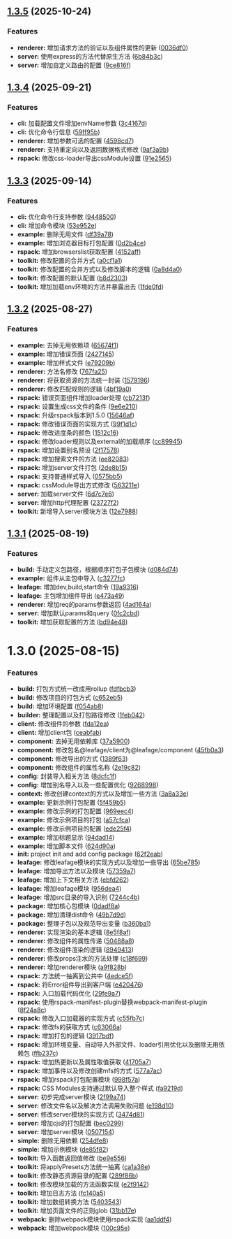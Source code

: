 ## [1.3.5](https://github.com/leafage-team/leafage/compare/v1.3.4...v1.3.5) (2025-10-24)


### Features

* **renderer:** 增加请求方法的验证以及组件属性的更新 ([0036df0](https://github.com/leafage-team/leafage/commit/0036df0a737703ff28ea4e5c38d2d5b98e037888))
* **server:** 使用express的方法代替原生方法 ([6b84b3c](https://github.com/leafage-team/leafage/commit/6b84b3ce06976f001457f300be8b184ecb2438f1))
* **server:** 增加自定义路由的配置 ([9ce816f](https://github.com/leafage-team/leafage/commit/9ce816fbd05ae4641f7322dafb1c907be9671022))



## [1.3.4](https://github.com/leafage-team/leafage/compare/v1.3.3...v1.3.4) (2025-09-21)


### Features

* **cli:** 加载配置文件增加envName参数 ([3c4167d](https://github.com/leafage-team/leafage/commit/3c4167daeb85c9057ee5f4252c64c916c2563b5e))
* **cli:** 优化命令行信息 ([59ff95b](https://github.com/leafage-team/leafage/commit/59ff95b1f629a845dfeb8c139f3813e3794ab607))
* **renderer:** 增加参数可选的配置 ([4598cd7](https://github.com/leafage-team/leafage/commit/4598cd79f5f8fabe12a020e1d85736974f44fe13))
* **renderer:** 支持重定向以及返回数据格式修改 ([9af3a9b](https://github.com/leafage-team/leafage/commit/9af3a9bb424cbdca4483cda08b6f28538654cb18))
* **rspack:** 修改css-loader导出cssModule设置 ([91e2565](https://github.com/leafage-team/leafage/commit/91e25655e5dfc6e4c4a0abac3bb6620f47025b56))



## [1.3.3](https://github.com/leafage-team/leafage/compare/v1.3.2...v1.3.3) (2025-09-14)


### Features

* **cli:** 优化命令行支持参数 ([9448500](https://github.com/leafage-team/leafage/commit/9448500aba58ad9b62c85fc4a5286d1b84559574))
* **cli:** 增加命令模块 ([53e952e](https://github.com/leafage-team/leafage/commit/53e952e23e99d186212a1ad0be6108334b4fd7f2))
* **example:** 删除无用文件 ([df39a78](https://github.com/leafage-team/leafage/commit/df39a7855a669b2bfa11aa3866092bfb575fb21b))
* **example:** 增加浏览器目标打包配置 ([0d2b4ce](https://github.com/leafage-team/leafage/commit/0d2b4ced7d4dceed5254e1e397360b3df8c6d301))
* **rspack:** 增加browserslist获取配置 ([4152aff](https://github.com/leafage-team/leafage/commit/4152aff59c1744428861680aa8e1489eceab6734))
* **toolkit:** 修改配置的合并方式 ([a0cf1a1](https://github.com/leafage-team/leafage/commit/a0cf1a14c55877ccff44b3acfd8cc898f9eb7c7e))
* **toolkit:** 修改配置的合并方式以及修改脚本的逻辑 ([0a8d4a0](https://github.com/leafage-team/leafage/commit/0a8d4a0a791d6914fb0fb48505257c9c82dba6df))
* **toolkit:** 修改配置的默认配置 ([b8d2303](https://github.com/leafage-team/leafage/commit/b8d23035571e45fdac8dd2157b40fb6d52d04590))
* **toolkit:** 增加加载env环境的方法并暴露出去 ([1fde0fd](https://github.com/leafage-team/leafage/commit/1fde0fda051cb860ffd3cacb80cdaaa3b7d2cb14))



## [1.3.2](https://github.com/leafage-team/leafage/compare/v1.3.1...v1.3.2) (2025-08-27)


### Features

* **example:** 去掉无用依赖项 ([65674f1](https://github.com/leafage-team/leafage/commit/65674f1decda6404a322840ad296dd1be6cab3be))
* **example:** 增加错误页面 ([2427145](https://github.com/leafage-team/leafage/commit/24271452181575c23463792311fdf8aa68e866f8))
* **example:** 增加样式文件 ([e79209b](https://github.com/leafage-team/leafage/commit/e79209b8c890273cbacae85ede9725d355d2c091))
* **renderer:** 方法名修改 ([767fa25](https://github.com/leafage-team/leafage/commit/767fa25535d1ec88fa7d35c2935f1a4db7f2c824))
* **renderer:** 将获取资源的方法统一封装 ([1579196](https://github.com/leafage-team/leafage/commit/15791966a1c53bc845871f904ea584bb1c81e165))
* **renderer:** 修改匹配规则的逻辑 ([4bf19a0](https://github.com/leafage-team/leafage/commit/4bf19a053fb84124ac3c7cb727ad7cb330efd2fe))
* **rspack:** 错误页面组件增加loader处理 ([cb7213f](https://github.com/leafage-team/leafage/commit/cb7213fb0f1d68889ac50d788795a078535c44e0))
* **rspack:** 设置生成css文件的条件 ([9e6e210](https://github.com/leafage-team/leafage/commit/9e6e210b7a390d438d8c1de988e7d9209b79c0fd))
* **rspack:** 升级rspack版本到1.5.0 ([15646af](https://github.com/leafage-team/leafage/commit/15646afb26f0abbc6f8db707ef6c112367ac4f13))
* **rspack:** 修改错误页面的实现方式 ([99f1d1c](https://github.com/leafage-team/leafage/commit/99f1d1ccf00faa5699ac50356bde74c7093c69d1))
* **rspack:** 修改进度条的颜色 ([1512c16](https://github.com/leafage-team/leafage/commit/1512c16c3ebf6f93d5d9071ea17ac4c99d48aa91))
* **rspack:** 修改loader规则以及external的加载顺序 ([cc89945](https://github.com/leafage-team/leafage/commit/cc89945139bdd5f1d2a4846fd54016528ae32b89))
* **rspack:** 增加设置别名预设 ([2f17578](https://github.com/leafage-team/leafage/commit/2f1757828379b7c8d0789c144adbaa46195f0a34))
* **rspack:** 增加搜索文件的方法 ([ee82083](https://github.com/leafage-team/leafage/commit/ee820834aa75ad87da1c5a8a6ea738a26dfbe7fb))
* **rspack:** 增加server文件打包 ([2de8b15](https://github.com/leafage-team/leafage/commit/2de8b154eff3ed47573d9f151e89b1df66741065))
* **rspack:** 支持普通样式导入 ([0575bb5](https://github.com/leafage-team/leafage/commit/0575bb57a47add326d0edd9fe795ca2ccb267bc3))
* **rspack:** cssModule导出方式修改 ([563211e](https://github.com/leafage-team/leafage/commit/563211e5eac4da2981a70d05d5d8a2276a073744))
* **server:** 加载server文件 ([6d7c7e6](https://github.com/leafage-team/leafage/commit/6d7c7e6170fffa8262204ae89701562a8d067ac6))
* **server:** 增加http代理配置 ([23727f2](https://github.com/leafage-team/leafage/commit/23727f2d6ea317813f87a63345b9e9c660cdbb8a))
* **toolkit:** 新增导入server模块方法 ([12e7988](https://github.com/leafage-team/leafage/commit/12e7988dd6ae6558d111d82a38440e32dc8df8aa))



## [1.3.1](https://github.com/leafage-team/leafage/compare/v1.3.0...v1.3.1) (2025-08-19)


### Features

* **build:** 手动定义包路径，根据顺序打包子包模块 ([d084d74](https://github.com/leafage-team/leafage/commit/d084d74989bc4a8ea53199f558167918ea8e9e78))
* **example:** 组件从主包中导入 ([c3277fc](https://github.com/leafage-team/leafage/commit/c3277fc4c6b3f203e51c20a0678ae124b4b4f024))
* **leafage:** 增加dev,build,start命令 ([19a9316](https://github.com/leafage-team/leafage/commit/19a9316f99ebc4ab2f3e434cde7a9e69dcbd163e))
* **leafage:** 主包增加组件导出 ([e473a49](https://github.com/leafage-team/leafage/commit/e473a49cacc0b63a0c5b6ba5a51edfe922b70297))
* **renderer:** 增加req的params参数返回 ([4ad164a](https://github.com/leafage-team/leafage/commit/4ad164aa6f2b2ee6833dae1f734e09a241c882ea))
* **server:** 增加默认params和query ([0fc2cbd](https://github.com/leafage-team/leafage/commit/0fc2cbd74cc4e7365ee03836da4b045db295feaf))
* **toolkit:** 增加获取配置的方法 ([bd94e48](https://github.com/leafage-team/leafage/commit/bd94e48673aaab90a818ab0ceaf1e83277c7ef13))



# 1.3.0 (2025-08-15)


### Features

* **build:** 打包方式统一改成用rollup ([fdfbcb3](https://github.com/leafage-team/leafage/commit/fdfbcb35271b477b5fe9411e9ad9acf2d059d20a))
* **build:** 修改项目的打包方式 ([c652eb5](https://github.com/leafage-team/leafage/commit/c652eb518e35e842a6ec039b35cc9026b023d0f3))
* **build:** 增加环境配置 ([f054ab8](https://github.com/leafage-team/leafage/commit/f054ab8a2ff2c8b37634b417804252ce43df05f1))
* **builder:** 整理配置以及打包路径修改 ([1feb042](https://github.com/leafage-team/leafage/commit/1feb042d93ee0d51feb0f0c26e91a59f3de1fc3a))
* **client:** 修改组件的参数 ([fda12ea](https://github.com/leafage-team/leafage/commit/fda12eae0e0b2310cae2ec42be64e8a6b52fcf70))
* **client:** 增加client包 ([ceabfab](https://github.com/leafage-team/leafage/commit/ceabfab7acc8c49c7309ec1d831345d68e040dc1))
* **component:** 去掉无用依赖库 ([37a5900](https://github.com/leafage-team/leafage/commit/37a59008e9d4c014fe68a593a88b380c669e0e8a))
* **component:** 修改包名@leafage/client为@leafage/component ([45fb0a3](https://github.com/leafage-team/leafage/commit/45fb0a3bbe0223e63331ae1fc5e81884acada0cf))
* **component:** 修改导出的方式 ([1389f63](https://github.com/leafage-team/leafage/commit/1389f63d79724ae4a99fc611a198294ec64d1760))
* **component:** 修改组件的属性名称 ([2e19c82](https://github.com/leafage-team/leafage/commit/2e19c8213c603bd2e14ae8223b542db08baadd46))
* **config:** 封装导入相关方法 ([8dcfc1f](https://github.com/leafage-team/leafage/commit/8dcfc1f7c37032944113d382933b4f47f20dec0a))
* **config:** 增加别名导入以及一些配置优化 ([9268998](https://github.com/leafage-team/leafage/commit/926899835b54c7aea9d1dadbea82c2fb7b1c0a43))
* **context:** 修改创建context的方式以及增加一些方法 ([3a8a33e](https://github.com/leafage-team/leafage/commit/3a8a33ed60cd97497dbd8bce25cd5aad2197faf5))
* **example:** 更新示例打包配置 ([5f459b5](https://github.com/leafage-team/leafage/commit/5f459b5b39c5f7701ba157e960737010a6703077))
* **example:** 修改示例的打包配置 ([969eec4](https://github.com/leafage-team/leafage/commit/969eec44ddb9451a7fc11c4b9a310eafbc402d2b))
* **example:** 修改示例项目的打包 ([a57cfca](https://github.com/leafage-team/leafage/commit/a57cfca7627f14495027144fa8467e42ee6c2870))
* **example:** 修改示例项目的配置 ([ede25f4](https://github.com/leafage-team/leafage/commit/ede25f45bd81c32f4587ad5cd9aa824fa7718af3))
* **example:** 增加标题显示 ([94dad14](https://github.com/leafage-team/leafage/commit/94dad14831ff77de3394da41d0ad6276033ac865))
* **example:** 增加脚本文件 ([624d90a](https://github.com/leafage-team/leafage/commit/624d90a92b1db4a59edefa9d7bead95b5e951072))
* **init:** project init and add config package ([62f2eab](https://github.com/leafage-team/leafage/commit/62f2eab3b9fb7a128e17be070544a8e79256150c))
* **leafage:** 修改leafage模块的实现方式以及增加一些导出 ([65be785](https://github.com/leafage-team/leafage/commit/65be7853d76f3884d5c8da7ccc5d167d5465e10d))
* **leafage:** 增加导出方法以及模块 ([57359a7](https://github.com/leafage-team/leafage/commit/57359a76a76f7356a3d0dbae4d183820939a5cf1))
* **leafage:** 增加上下文相关方法 ([ebfd262](https://github.com/leafage-team/leafage/commit/ebfd2627a73de678f8065207f0d65a9997b9f174))
* **leafage:** 增加leafage模块 ([956dea4](https://github.com/leafage-team/leafage/commit/956dea4515604584d677c7d004c931d3c2891eb1))
* **leafage:** 增加src目录的导入识别 ([7244c4b](https://github.com/leafage-team/leafage/commit/7244c4b60a2a03add53c0117ee5992cc6543ce1d))
* **package:** 增加核心包模块 ([0dadf8a](https://github.com/leafage-team/leafage/commit/0dadf8a268515fdc0689a7d7ecb89945d60c89f6))
* **package:** 增加清理dist命令 ([49b7d9d](https://github.com/leafage-team/leafage/commit/49b7d9d2beda1628550aba76d858b58497d30eff))
* **package:** 整理子包以及规范导出变量 ([b360ba1](https://github.com/leafage-team/leafage/commit/b360ba14d47aabf4ade0c7609e44e74e9212f06e))
* **renderer:** 实现渲染的基本逻辑 ([8e5f8af](https://github.com/leafage-team/leafage/commit/8e5f8af65812a77ab45e640def08dcdcf68cb6e0))
* **renderer:** 修改组件的属性传递 ([50488a8](https://github.com/leafage-team/leafage/commit/50488a877c44502c9d976e66908d1b9a64d5d708))
* **renderer:** 修改组件渲染的逻辑 ([8949413](https://github.com/leafage-team/leafage/commit/89494132e3b56184cb1bfded1cb27117041312a0))
* **renderer:** 修改props注水的方法处理 ([c18f699](https://github.com/leafage-team/leafage/commit/c18f69950900adde0fa230a1ef9b03c4caf2f0ac))
* **renderer:** 增加renderer模块 ([a9f828b](https://github.com/leafage-team/leafage/commit/a9f828b944075f832071d413902461f753a93414))
* **rspack:** 方法统一抽离到公共中 ([4edce5f](https://github.com/leafage-team/leafage/commit/4edce5fcb810921984b08c471fce912f86e17fe8))
* **rspack:** 将Error组件导出到客户端 ([e420476](https://github.com/leafage-team/leafage/commit/e420476bcbc749f29dc6c76a2dd5f8c07828a002))
* **rspack:** 入口加载代码优化 ([29fe9a7](https://github.com/leafage-team/leafage/commit/29fe9a718c097db0d8cd97bd1ad5e3fb0c895b33))
* **rspack:** 使用rspack-manifest-plugin替换webpack-manifest-plugin ([8f24a8c](https://github.com/leafage-team/leafage/commit/8f24a8ce40f86dc174b6e2c1369b45d95a468198))
* **rspack:** 修改入口加载器的实现方式 ([c55fb7c](https://github.com/leafage-team/leafage/commit/c55fb7c7e0efaef188a24f40d4327247086e1ed1))
* **rspack:** 修改fs的获取方式 ([c63066a](https://github.com/leafage-team/leafage/commit/c63066a3d7fcf9c633a2b4994b65d5ba23856b75))
* **rspack:** 增加打包的逻辑 ([3917bdf](https://github.com/leafage-team/leafage/commit/3917bdfc00558821e4456e821468046da8a93283))
* **rspack:** 增加环境变量、自动导入外部文件、loader引用优化以及删除无用依赖包 ([ffb237c](https://github.com/leafage-team/leafage/commit/ffb237cf3b5e3fdaded00eae922519e43d9625c6))
* **rspack:** 增加热更新以及属性取值获取 ([41705a7](https://github.com/leafage-team/leafage/commit/41705a76977fa6d93a986ac46ae7ce675a3bc508))
* **rspack:** 增加事件以及修改创建mfs的方式 ([577a7ac](https://github.com/leafage-team/leafage/commit/577a7acfb038d3c148f7c17a4f6c8df9ae33defb))
* **rspack:** 增加rspack打包配置模块 ([998f57a](https://github.com/leafage-team/leafage/commit/998f57aa146486628850167f161df3ad52bb047f))
* **rspack:** CSS Modules支持通过默认导入整个样式 ([fa9219d](https://github.com/leafage-team/leafage/commit/fa9219df4b8af0f66154122adb6b16f96fb7d971))
* **server:** 初步完成server模块 ([2f99a74](https://github.com/leafage-team/leafage/commit/2f99a74a3fbb9763286c74c3f5f18b2c6806b381))
* **server:** 修改文件名以及解决方法调用失败问题 ([e198d10](https://github.com/leafage-team/leafage/commit/e198d10bc8abec1f6f8c8c43e2957e00d1cd7c13))
* **server:** 修改server模块的实现方式 ([3474d81](https://github.com/leafage-team/leafage/commit/3474d81f2b71de0d87c8eae1e9502203d09361ad))
* **server:** 增加cjs的打包配置 ([bec0299](https://github.com/leafage-team/leafage/commit/bec0299f8e4030a312c437f3a33d282d886158d5))
* **server:** 增加server模块 ([0507154](https://github.com/leafage-team/leafage/commit/0507154c15ac79bf10648f6aaf669ec30c35490f))
* **simple:** 删除无用依赖 ([254dfe8](https://github.com/leafage-team/leafage/commit/254dfe832c97fe1ffad21d5a1757d6a073f64383))
* **simple:** 增加示例模块 ([de85f82](https://github.com/leafage-team/leafage/commit/de85f824b9ab99083a3ee47e87f4d7e59a6ed463))
* **toolkit:** 导入函数返回值修改 ([be9e556](https://github.com/leafage-team/leafage/commit/be9e556c1cc8d11ffa97a93e317d608fa28ed189))
* **toolkit:** 将applyPresets方法统一抽离 ([ca1a38e](https://github.com/leafage-team/leafage/commit/ca1a38ea772657ed9d691b3e920688c25d4ae05b))
* **toolkit:** 修改静态资源目录的配置 ([289f86b](https://github.com/leafage-team/leafage/commit/289f86b0a3146ccceb7384d464635a8f35623752))
* **toolkit:** 修改模块加载的方法函数实现 ([e2f9142](https://github.com/leafage-team/leafage/commit/e2f9142b5419bd69062527e5256bed526d7c9721))
* **toolkit:** 增加日志方法 ([fc140a5](https://github.com/leafage-team/leafage/commit/fc140a58999707c16121bf4f2e0d7ddb774dc76b))
* **toolkit:** 增加数组转换方法 ([5403543](https://github.com/leafage-team/leafage/commit/5403543a3ceca54c325ca6cdc3473716d192885f))
* **toolkit:** 增加页面文件的正则glob ([31bb17e](https://github.com/leafage-team/leafage/commit/31bb17e1268cc80f76e0216450d1caf66aa51500))
* **webpack:** 删除webpack模块使用rspack实现 ([aa1ddf4](https://github.com/leafage-team/leafage/commit/aa1ddf4529505a2ae3a570adc01185facd169d59))
* **webpack:** 增加webpack模块 ([100c95e](https://github.com/leafage-team/leafage/commit/100c95e0f4f073ad56fe6a8a5870bcb3787530a2))



